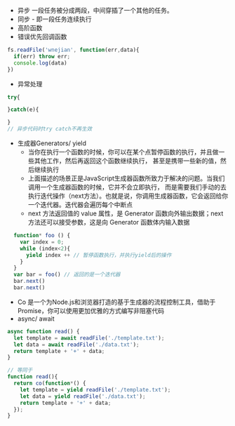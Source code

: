  - 异步 一段任务被分成两段，中间穿插了一个其他的任务。
 - 同步 - 即一段任务连续执行
 - 高阶函数
  - 错误优先回调函数
  ```js
  fs.readFile('wnejian', function(err,data){
    if(err) throw err;
    console.log(data)
  })
  ```
  - 异常处理
  ```js
  try{

  }catch(e){

  }
  // 异步代码时try catch不再生效
  ```
  - 生成器Generators/ yield 
    - 当你在执行一个函数的时候，你可以在某个点暂停函数的执行，并且做一些其他工作，然后再返回这个函数继续执行， 甚至是携带一些新的值，然后继续执行
    - 上面描述的场景正是JavaScript生成器函数所致力于解决的问题。当我们调用一个生成器函数的时候，它并不会立即执行， 而是需要我们手动的去执行迭代操作（next方法）。也就是说，你调用生成器函数，它会返回给你一个迭代器。迭代器会遍历每个中断点
    - next 方法返回值的 value 属性，是 Generator 函数向外输出数据；next 方法还可以接受参数，这是向 Generator 函数体内输入数据
  ```js
    function* foo () {
      var index = 0;
      while (index<2){
        yield index ++ // 暂停函数执行，并执行yield后的操作
      }
    }
    var bar = foo() // 返回的是一个迭代器
    bar.next()
    bar.next()
  ```

  - Co 是一个为Node.js和浏览器打造的基于生成器的流程控制工具，借助于Promise，你可以使用更加优雅的方式编写非阻塞代码
  - async/ await
  ```js
  async function read() {
    let template = await readFile('./template.txt');
    let data = await readFile('./data.txt');
    return template + '+' + data;
  }

  // 等同于
  function read(){
    return co(function*() {
      let template = yield readFile('./template.txt');
      let data = yield readFile('./data.txt');
      return template + '+' + data;
    });
  }
  ```
